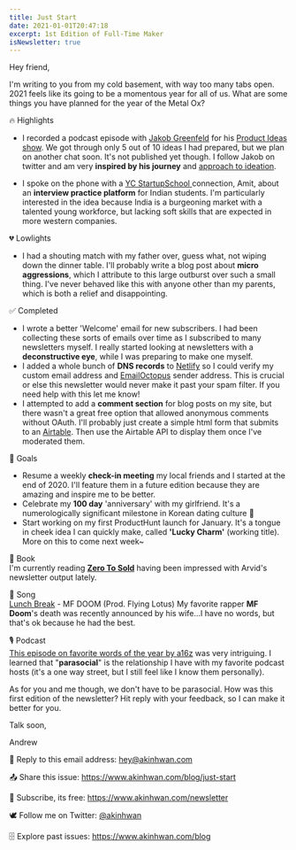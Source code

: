 ```yaml
---
title: Just Start
date: 2021-01-01T20:47:18
excerpt: 1st Edition of Full-Time Maker
isNewsletter: true
---
```

<!-- ![9 to 5](/_nuxt/assets/9-5.png) -->

<!-- Starting a newsletter feels momentous. But maybe I shouldn't think of it this seriously.
I realized that I should be producing and interacting with others constantly, to have any chance of providing value.
I'm honored that you would take the time to see my perspective.
I truly hope that its inspiring or insightful. -->

Hey friend,

I'm writing to you from my cold basement, with way too many tabs open. 2021 feels like its going to be a momentous year for all of us. What are some things you have planned for the year of the Metal Ox?

🔥 Highlights
- I recorded a podcast episode with [Jakob Greenfeld](http://jakobgreenfeld.com/) for his [Product Ideas show](https://open.spotify.com/show/770yQOSF9mSLByAmIs3HoI?si=sgleciQPRcKxWZuD50JjDg). We got through only 5 out of 10 ideas I had prepared, but we plan on another chat soon. It's not published yet though. I follow Jakob on twitter and am very **inspired by his journey** and [approach to ideation](https://jakobgreenfeld.com/gut).
<!-- - I had a chat with [Daniel K. Hunter](https://twitter.com/danielkhunter?lang=en), another twitter friend I was introduced to via Jakob. He's working on a newsletter called [Indie Drops](https://indiedrops.com/) you should check out if you're into early-stage **startup deals**.  -->
- I spoke on the phone with a [YC StartupSchool ](https://www.startupschool.org/) connection, Amit, about an **interview practice platform** for Indian students. 
I'm particularly interested in the idea because India is a burgeoning market with a talented young workforce, 
but lacking soft skills that are expected in more western companies.

💔 Lowlights
- I had a shouting match with my father over, guess what, not wiping down the dinner table. I'll probably write a blog post about **micro aggressions**, which I attribute to this large outburst over such a small thing. I've never behaved like this with anyone other than my parents, which is both a relief and disappointing.

✅ Completed
- I wrote a better 'Welcome' email for new subscribers. I had been collecting these sorts of emails over time as I subscribed to many newsletters myself. I really started looking at newsletters with a **deconstructive eye**, while I was preparing to make one myself. 
- I added a whole bunch of **DNS records** to [Netlify](https://www.netlify.com/) so I could verify my custom email address and [EmailOctopus](https://emailoctopus.com/?ali=285006c3-46ad-11eb-a3d0-06b4694bee2a) sender address. This is crucial or else this newsletter would never make it past your spam filter. If you need help with this let me know!
- I attempted to add a **comment section** for blog posts on my site, but there wasn't a great free option that allowed anonymous comments without OAuth. I'll probably just create a simple html form that submits to an [Airtable](https://airtable.com/invite/r/9IfgMyZL). Then use the Airtable API to display them once I've moderated them.

🎯 Goals
- Resume a weekly **check-in meeting** my local friends and I started at the end of 2020. I'll feature them in a future edition because they are amazing and inspire me to be better. 
- Celebrate my **100 day** 'anniversary' with my girlfriend. 
It's a numerologically significant milestone in Korean dating culture 🤷
- Start working on my first ProductHunt launch for January. 
It's a tongue in cheek idea I can quickly make, called **'Lucky Charm'** (working title). More on this to come next week~


📖 Book
<br>
I'm currently reading **[Zero To Sold](https://thebootstrappedfounder.com/zero-to-sold/)** having been impressed with Arvid's newsletter output lately.


🎵 Song <br>
[Lunch Break](https://youtu.be/3ArmYP1nklI) - MF DOOM (Prod. Flying Lotus)
My favorite rapper **MF Doom**'s death was recently announced by his wife...I have no words, but that's ok because he had the best.


🎙️ Podcast <br>
[This episode on favorite words of the year by a16z](https://a16z.com/2020/12/24/word-of-the-year-2020-words-metaphors-interfaces-tech-language-dictionaries-internet/) was very intriguing. I learned that "**parasocial**" is the relationship I have with my favorite podcast hosts (it's a one way street, but I still feel like I know them personally).

As for you and me though, we don't have to be parasocial. How was this first edition of the newsletter? Hit reply with your feedback, so I can make it better for you. 


Talk soon, 

Andrew

👋 Reply to this email address: hey@akinhwan.com

📤 Share this issue: https://www.akinhwan.com/blog/just-start

🌈 Subscribe, its free: https://www.akinhwan.com/newsletter

🕊️ Follow me on Twitter: [@akinhwan](https://twitter.com/intent/user?screen_name=akinhwan)

🗄️ Explore past issues: https://www.akinhwan.com/blog

<!-- ![5 to 9](/_nuxt/assets/5-9.png) -->

<!-- 🔗 Link 

🎵 Song

🖼️ Picture

🎙️ Podcast -->


<!-- ### How was this issue? -->


<!-- ### Before you go

📤 Share this issue: akinhwan.com/welcome

🗄️ Explore past issues: akinhwan.com/blog

🌈 Become a subscriber: akinhwan.com/newsletter

👋 Get in touch anytime: hey@akinhwan.com

🕊️ Follow me on Twitter: @akinhwan -->



<!-- Essentially, I will leverage my unique member id on ProductHunt (#777777) as a user who can engage and give feedback on new ProductHunt launches. My thinking here is that I can leverage my objectively insignificant ID, to potentially create my own luck in connecting with other makers (who also have a sense of humor and superstition).  -->